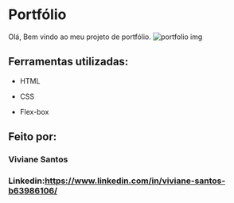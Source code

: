 # Portfólio
Olá, Bem vindo ao meu projeto de portfólio.
![portfolio img](https://user-images.githubusercontent.com/32166800/220382053-5903cd4c-d374-4a1e-969a-054b75a9ad22.PNG)
## Ferramentas utilizadas:

* HTML

* CSS

* Flex-box

## Feito por:

###  Viviane Santos
### Linkedin:https://www.linkedin.com/in/viviane-santos-b63986106/
